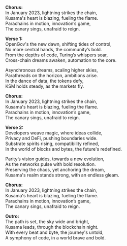 **Chorus:**\
In January 2023, lightning strikes the chain,\
Kusama's heart is blazing, fueling the flame.\
Parachains in motion, innovation’s game,\
The canary sings, unafraid to reign.

**Verse 1:**\
OpenGov's the new dawn, shifting tides of control,\
No more central hands, the community’s bold.\
From the depths of code, Turing’s whispers soar,\
Cross-chain dreams awaken, automation to the core.

Asynchronous dreams, scaling higher skies,\
Parathreads on the horizon, ambitions arise.\
In the dance of data, the tokens defy,\
KSM holds steady, as the markets fly.

**Chorus:**\
In January 2023, lightning strikes the chain,\
Kusama's heart is blazing, fueling the flame.\
Parachains in motion, innovation’s game,\
The canary sings, unafraid to reign.

**Verse 2:**\
Developers weave magic, where ideas collide,\
Privacy and DeFi, pushing boundaries wide.\
Substrate spirits rising, compatibility refined,\
In the world of blocks and bytes, the future's redefined.

Parity’s vision guides, towards a new evolution,\
As the networks pulse with bold resolution.\
Preserving the chaos, yet anchoring the dream,\
Kusama's realm stands strong, with an endless gleam.

**Chorus:**\
In January 2023, lightning strikes the chain,\
Kusama's heart is blazing, fueling the flame.\
Parachains in motion, innovation’s game,\
The canary sings, unafraid to reign.

**Outro:**\
The path is set, the sky wide and bright,\
Kusama leads, through the blockchain night.\
With every beat and byte, the journey's untold,\
A symphony of code, in a world brave and bold.
